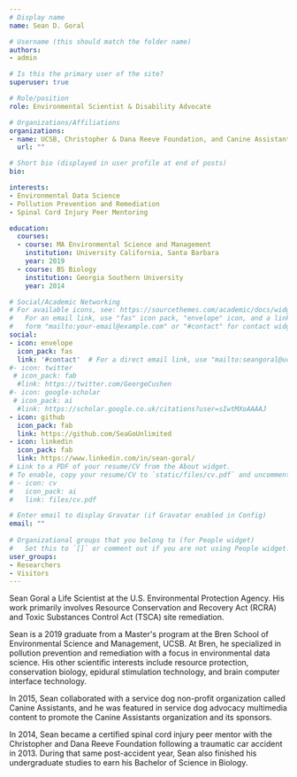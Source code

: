 ```yaml
---
# Display name
name: Sean D. Goral

# Username (this should match the folder name)
authors:
- admin

# Is this the primary user of the site?
superuser: true

# Role/position
role: Environmental Scientist & Disability Advocate

# Organizations/Affiliations
organizations:
- name: UCSB, Christopher & Dana Reeve Foundation, and Canine Assistants
  url: ""

# Short bio (displayed in user profile at end of posts)
bio:

interests:
- Environmental Data Science
- Pollution Prevention and Remediation
- Spinal Cord Injury Peer Mentoring

education:
  courses:
  - course: MA Environmental Science and Management
    institution: University California, Santa Barbara
    year: 2019
  - course: BS Biology
    institution: Georgia Southern University
    year: 2014

# Social/Academic Networking
# For available icons, see: https://sourcethemes.com/academic/docs/widgets/#icons
#   For an email link, use "fas" icon pack, "envelope" icon, and a link in the
#   form "mailto:your-email@example.com" or "#contact" for contact widget.
social:
- icon: envelope
  icon_pack: fas
  link: '#contact'  # For a direct email link, use "mailto:seangoral@ucsb.edu".
#- icon: twitter
 # icon_pack: fab
  #link: https://twitter.com/GeorgeCushen
#- icon: google-scholar
 # icon_pack: ai
  #link: https://scholar.google.co.uk/citations?user=sIwtMXoAAAAJ
- icon: github
  icon_pack: fab
  link: https://github.com/SeaGoUnlimited
- icon: linkedin
  icon_pack: fab
  link: https://www.linkedin.com/in/sean-goral/
# Link to a PDF of your resume/CV from the About widget.
# To enable, copy your resume/CV to `static/files/cv.pdf` and uncomment the lines below.  
# - icon: cv
#   icon_pack: ai
#   link: files/cv.pdf

# Enter email to display Gravatar (if Gravatar enabled in Config)
email: ""
  
# Organizational groups that you belong to (for People widget)
#   Set this to `[]` or comment out if you are not using People widget.  
user_groups:
- Researchers
- Visitors
---
```


Sean Goral a Life Scientist at the U.S. Environmental Protection Agency. His work primarily involves Resource Conservation and Recovery Act (RCRA) and Toxic Substances Control Act (TSCA) site remediation.

Sean is a 2019 graduate from a Master's program at the Bren School of Environmental Science and Management, UCSB. At Bren, he specialized in pollution prevention and remediation with a focus in environmental data science. His other scientific interests include resource protection, conservation biology, epidural stimulation technology, and brain computer interface technology. 

In 2015, Sean collaborated with a service dog non-profit organization called Canine Assistants, and he was featured in service dog advocacy multimedia content to promote the Canine Assistants organization and its sponsors.

In 2014, Sean became a certified spinal cord injury peer mentor with the Christopher and Dana Reeve Foundation following a traumatic car accident in 2013. During that same post-accident year, Sean also finished his undergraduate studies to earn his Bachelor of Science in Biology.
